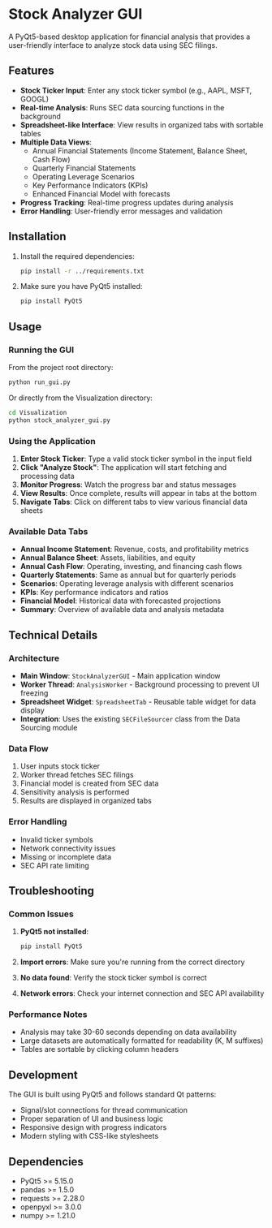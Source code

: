 # Stock Analyzer GUI

A PyQt5-based desktop application for financial analysis that provides a user-friendly interface to analyze stock data using SEC filings.

## Features

- **Stock Ticker Input**: Enter any stock ticker symbol (e.g., AAPL, MSFT, GOOGL)
- **Real-time Analysis**: Runs SEC data sourcing functions in the background
- **Spreadsheet-like Interface**: View results in organized tabs with sortable tables
- **Multiple Data Views**: 
  - Annual Financial Statements (Income Statement, Balance Sheet, Cash Flow)
  - Quarterly Financial Statements
  - Operating Leverage Scenarios
  - Key Performance Indicators (KPIs)
  - Enhanced Financial Model with forecasts
- **Progress Tracking**: Real-time progress updates during analysis
- **Error Handling**: User-friendly error messages and validation

## Installation

1. Install the required dependencies:
   ```bash
   pip install -r ../requirements.txt
   ```

2. Make sure you have PyQt5 installed:
   ```bash
   pip install PyQt5
   ```

## Usage

### Running the GUI

From the project root directory:
```bash
python run_gui.py
```

Or directly from the Visualization directory:
```bash
cd Visualization
python stock_analyzer_gui.py
```

### Using the Application

1. **Enter Stock Ticker**: Type a valid stock ticker symbol in the input field
2. **Click "Analyze Stock"**: The application will start fetching and processing data
3. **Monitor Progress**: Watch the progress bar and status messages
4. **View Results**: Once complete, results will appear in tabs at the bottom
5. **Navigate Tabs**: Click on different tabs to view various financial data sheets

### Available Data Tabs

- **Annual Income Statement**: Revenue, costs, and profitability metrics
- **Annual Balance Sheet**: Assets, liabilities, and equity
- **Annual Cash Flow**: Operating, investing, and financing cash flows
- **Quarterly Statements**: Same as annual but for quarterly periods
- **Scenarios**: Operating leverage analysis with different scenarios
- **KPIs**: Key performance indicators and ratios
- **Financial Model**: Historical data with forecasted projections
- **Summary**: Overview of available data and analysis metadata

## Technical Details

### Architecture

- **Main Window**: `StockAnalyzerGUI` - Main application window
- **Worker Thread**: `AnalysisWorker` - Background processing to prevent UI freezing
- **Spreadsheet Widget**: `SpreadsheetTab` - Reusable table widget for data display
- **Integration**: Uses the existing `SECFileSourcer` class from the Data Sourcing module

### Data Flow

1. User inputs stock ticker
2. Worker thread fetches SEC filings
3. Financial model is created from SEC data
4. Sensitivity analysis is performed
5. Results are displayed in organized tabs

### Error Handling

- Invalid ticker symbols
- Network connectivity issues
- Missing or incomplete data
- SEC API rate limiting

## Troubleshooting

### Common Issues

1. **PyQt5 not installed**:
   ```bash
   pip install PyQt5
   ```

2. **Import errors**: Make sure you're running from the correct directory

3. **No data found**: Verify the stock ticker symbol is correct

4. **Network errors**: Check your internet connection and SEC API availability

### Performance Notes

- Analysis may take 30-60 seconds depending on data availability
- Large datasets are automatically formatted for readability (K, M suffixes)
- Tables are sortable by clicking column headers

## Development

The GUI is built using PyQt5 and follows standard Qt patterns:

- Signal/slot connections for thread communication
- Proper separation of UI and business logic
- Responsive design with progress indicators
- Modern styling with CSS-like stylesheets

## Dependencies

- PyQt5 >= 5.15.0
- pandas >= 1.5.0
- requests >= 2.28.0
- openpyxl >= 3.0.0
- numpy >= 1.21.0 